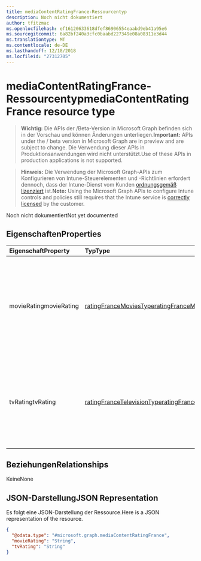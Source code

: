 ```yaml
---
title: mediaContentRatingFrance-Ressourcentyp
description: Noch nicht dokumentiert
author: tfitzmac
ms.openlocfilehash: ef16120633618dfef86906554eaabd9eb41a95e6
ms.sourcegitcommit: 6a82bf240a3cfc0baabd227349e08a08311e3d44
ms.translationtype: MT
ms.contentlocale: de-DE
ms.lasthandoff: 12/18/2018
ms.locfileid: "27312705"
---
```

# <a name="mediacontentratingfrance-resource-type"></a><span data-ttu-id="60728-103">mediaContentRatingFrance-Ressourcentyp</span><span class="sxs-lookup"><span data-stu-id="60728-103">mediaContentRatingFrance resource type</span></span>

> <span data-ttu-id="60728-104">**Wichtig:** Die APIs der /Beta-Version in Microsoft Graph befinden sich in der Vorschau und können Änderungen unterliegen.</span><span class="sxs-lookup"><span data-stu-id="60728-104">**Important:** APIs under the / beta version in Microsoft Graph are in preview and are subject to change.</span></span> <span data-ttu-id="60728-105">Die Verwendung dieser APIs in Produktionsanwendungen wird nicht unterstützt.</span><span class="sxs-lookup"><span data-stu-id="60728-105">Use of these APIs in production applications is not supported.</span></span>

> <span data-ttu-id="60728-106">**Hinweis:** Die Verwendung der Microsoft Graph-APIs zum Konfigurieren von Intune-Steuerelementen und -Richtlinien erfordert dennoch, dass der Intune-Dienst vom Kunden [ordnungsgemäß lizenziert](https://go.microsoft.com/fwlink/?linkid=839381) ist.</span><span class="sxs-lookup"><span data-stu-id="60728-106">**Note:** Using the Microsoft Graph APIs to configure Intune controls and policies still requires that the Intune service is [correctly licensed](https://go.microsoft.com/fwlink/?linkid=839381) by the customer.</span></span>

<span data-ttu-id="60728-107">Noch nicht dokumentiert</span><span class="sxs-lookup"><span data-stu-id="60728-107">Not yet documented</span></span>
## <a name="properties"></a><span data-ttu-id="60728-108">Eigenschaften</span><span class="sxs-lookup"><span data-stu-id="60728-108">Properties</span></span>
|<span data-ttu-id="60728-109">Eigenschaft</span><span class="sxs-lookup"><span data-stu-id="60728-109">Property</span></span>|<span data-ttu-id="60728-110">Typ</span><span class="sxs-lookup"><span data-stu-id="60728-110">Type</span></span>|<span data-ttu-id="60728-111">Beschreibung</span><span class="sxs-lookup"><span data-stu-id="60728-111">Description</span></span>|
|:---|:---|:---|
|<span data-ttu-id="60728-112">movieRating</span><span class="sxs-lookup"><span data-stu-id="60728-112">movieRating</span></span>|[<span data-ttu-id="60728-113">ratingFranceMoviesType</span><span class="sxs-lookup"><span data-stu-id="60728-113">ratingFranceMoviesType</span></span>](../resources/intune-deviceconfig-ratingfrancemoviestype.md)|<span data-ttu-id="60728-114">Bewertung für Frankreich ausgewählten Filme.</span><span class="sxs-lookup"><span data-stu-id="60728-114">Movies rating selected for France.</span></span> <span data-ttu-id="60728-115">Mögliche Werte sind: `allAllowed`, `allBlocked`, `agesAbove10`, `agesAbove12`, `agesAbove16` und `agesAbove18`.</span><span class="sxs-lookup"><span data-stu-id="60728-115">Possible values are: `allAllowed`, `allBlocked`, `agesAbove10`, `agesAbove12`, `agesAbove16`, `agesAbove18`.</span></span>|
|<span data-ttu-id="60728-116">tvRating</span><span class="sxs-lookup"><span data-stu-id="60728-116">tvRating</span></span>|[<span data-ttu-id="60728-117">ratingFranceTelevisionType</span><span class="sxs-lookup"><span data-stu-id="60728-117">ratingFranceTelevisionType</span></span>](../resources/intune-deviceconfig-ratingfrancetelevisiontype.md)|<span data-ttu-id="60728-118">TV-Bewertung für Frankreich ausgewählt.</span><span class="sxs-lookup"><span data-stu-id="60728-118">TV rating selected for France.</span></span> <span data-ttu-id="60728-119">Mögliche Werte sind: `allAllowed`, `allBlocked`, `agesAbove10`, `agesAbove12`, `agesAbove16` und `agesAbove18`.</span><span class="sxs-lookup"><span data-stu-id="60728-119">Possible values are: `allAllowed`, `allBlocked`, `agesAbove10`, `agesAbove12`, `agesAbove16`, `agesAbove18`.</span></span>|

## <a name="relationships"></a><span data-ttu-id="60728-120">Beziehungen</span><span class="sxs-lookup"><span data-stu-id="60728-120">Relationships</span></span>
<span data-ttu-id="60728-121">Keine</span><span class="sxs-lookup"><span data-stu-id="60728-121">None</span></span>
## <a name="json-representation"></a><span data-ttu-id="60728-122">JSON-Darstellung</span><span class="sxs-lookup"><span data-stu-id="60728-122">JSON Representation</span></span>
<span data-ttu-id="60728-123">Es folgt eine JSON-Darstellung der Ressource.</span><span class="sxs-lookup"><span data-stu-id="60728-123">Here is a JSON representation of the resource.</span></span>
<!-- {
  "blockType": "resource",
  "@odata.type": "microsoft.graph.mediaContentRatingFrance"
}
-->
``` json
{
  "@odata.type": "#microsoft.graph.mediaContentRatingFrance",
  "movieRating": "String",
  "tvRating": "String"
}
```





